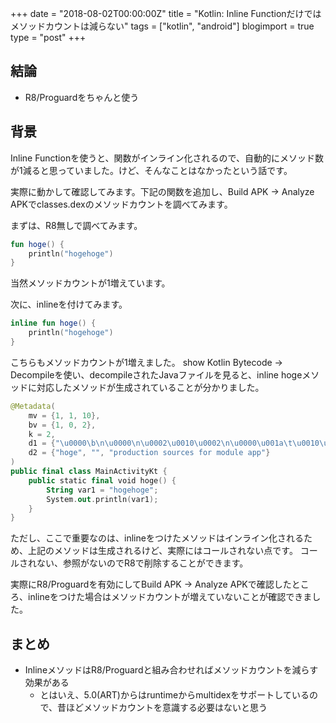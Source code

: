 +++
date = "2018-08-02T00:00:00Z"
title = "Kotlin: Inline Functionだけではメソッドカウントは減らない"
tags = ["kotlin", "android"]
blogimport = true
type = "post"
+++

## 結論

- R8/Proguardをちゃんと使う

## 背景

Inline Functionを使うと、関数がインライン化されるので、自動的にメソッド数が1減ると思っていました。けど、そんなことはなかったという話です。

実際に動かして確認してみます。下記の関数を追加し、Build APK → Analyze APKでclasses.dexのメソッドカウントを調べてみます。

まずは、R8無しで調べてみます。

```kotlin
fun hoge() {
    println("hogehoge")
}
```

当然メソッドカウントが1増えています。

次に、inlineを付けてみます。

```kotlin
inline fun hoge() {
    println("hogehoge")
}
```

こちらもメソッドカウントが1増えました。
show Kotlin Bytecode → Decompileを使い、decompileされたJavaファイルを見ると、inline hogeメソッドに対応したメソッドが生成されていることが分かりました。

```kotlin
@Metadata(
    mv = {1, 1, 10},
    bv = {1, 0, 2},
    k = 2,
    d1 = {"\u0000\b\n\u0000\n\u0002\u0010\u0002\n\u0000\u001a\t\u0010\u0000\u001a\u00020\u0001H\u0086\b¨\u0006\u0002"},
    d2 = {"hoge", "", "production sources for module app"}
)
public final class MainActivityKt {
    public static final void hoge() {
        String var1 = "hogehoge";
        System.out.println(var1);
    }
}
```

ただし、ここで重要なのは、inlineをつけたメソッドはインライン化されるため、上記のメソッドは生成されるけど、実際にはコールされない点です。
コールされない、参照がないのでR8で削除することができます。

実際にR8/Proguardを有効にしてBuild APK → Analyze APKで確認したところ、inlineをつけた場合はメソッドカウントが増えていないことが確認できました。

## まとめ

- InlineメソッドはR8/Proguardと組み合わせればメソッドカウントを減らす効果がある
  - とはいえ、5.0(ART)からはruntimeからmultidexをサポートしているので、昔ほどメソッドカウントを意識する必要はないと思う
